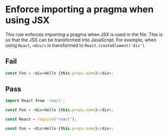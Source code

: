 # Enforce importing a pragma when using JSX

This rule enforces importing a pragma when JSX is used in the file. This is so that the JSX can be transformed into JavaScript. For example, when using `React`, `<div/>` is transformed to `React.createElement('div')`.


## Fail

```js
const Foo = <div>Hello {this.props.name}</div>;
```


## Pass

```js
import React from 'react';

const Foo = <div>Hello {this.props.name}</div>;
```

```js
const React = require('react');

const Foo = <div>Hello {this.props.name}</div>;
```
